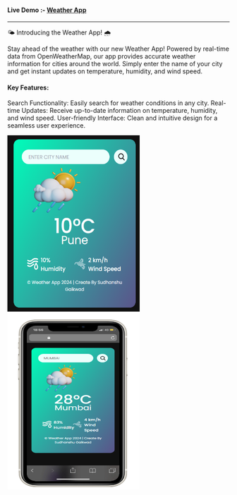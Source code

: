 <h4>Live Demo :-  <a href=""> Weather App</a> </h4>

<hr></hr>

🌤️ Introducing the Weather App! 🌧️

Stay ahead of the weather with our new Weather App! Powered by real-time data from OpenWeatherMap, our app provides accurate weather information for cities around the world. Simply enter the name of your city and get instant updates on temperature, humidity, and wind speed.

<h4>Key Features: </h4>

Search Functionality: Easily search for weather conditions in any city.
Real-time Updates: Receive up-to-date information on temperature, humidity, and wind speed.
User-friendly Interface: Clean and intuitive design for a seamless user experience.


<img src="https://github.com/sudhanshu1313/Weather-App/blob/main/app01.png" alt="Shopping Mart 1" width="300" height="400px">

<img src="https://github.com/sudhanshu1313/Weather-App/blob/main/app02.png" alt="Shopping Mart 2" width="300" height="400px">
